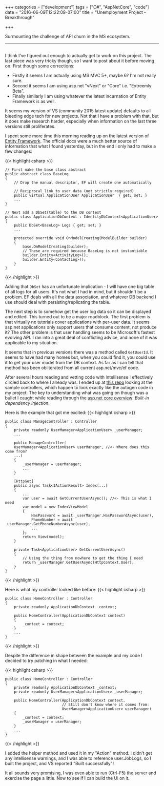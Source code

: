 +++
categories = ["development"]
tags = ["C#", "AspNetCore", "code"]
date = "2016-06-09T12:22:09-07:00"
title = "Unemployment Project - Breakthrough"

+++

Surmounting the challenge of API churn in the MS ecosystem.
<!--more-->
<hr/><br/>
I think I've figured out enough to actually get to work on this project. The
last piece was very tricky though, so I want to post about it before moving
on. First though some corrections:

* Firstly it seems I am actually using MS MVC 5+, maybe 6? I'm not really sure.
* Second it seems I am using asp.net "vNext" or "Core" i.e. "Extreemly Beta".
* Finally similarly I am using whatever the latest incarnation of Entity
  Framework is as well.

It seems my version of VS (community 2015 latest update) defaults to all
bleeding edge tech for new projects. Not that I have a problem with that, but it
does make research harder, especially when information on the last three
versions still proliferates.

I spent some more time this morning reading up on the latest version of
[Entity Framework](https://ef.readthedocs.io/en/latest/modeling/index.html). The
official docs were a much better source of information that what I found
yesterday, but in the end I only had to make a few changes:

{{< highlight csharp >}}

    // First make the base class abstract
    public abstract class BaseLog
    {
        // Drop the manual descriptor, EF will create one automatically

        // Reciprocal link to user data (not strictly required)
        public virtual ApplicationUser ApplicationUser  { get; set; }
        ...
    }

    // Next add a DbSet(table) to the DB context
    public class ApplicationDbContext : IdentityDbContext<ApplicationUser>
    {
        public DbSet<BaseLog> Logs { get; set; }
        ...

        protected override void OnModelCreating(ModelBuilder builder)
        {
            base.OnModelCreating(builder);
            // These are required because BaseLog is not instantiable
            builder.Entity<ActivityLog>();
            builder.Entity<ContactLog>();
        }
    }

{{< /highlight >}}

Adding that `DbSet` has an unfortunate implication - I will have one big table
of all logs for all users. It's not what I had in mind, but it shouldn't be a
problem. EF deals with all the data association, and whatever DB backend I use
should deal with persisting/replicating the table.

The next step is to somehow get the user log data so it can be displayed and
edited. This turned out to be a major roadblock. The first problem is that
virtually no tutorials cover applications with per-user data. It seems asp.net
applications only support users that consume content, not produce it? The other
problem is that user handling seems to be Microsoft's fastest evolving API. I
ran into a great deal of conflicting advice, and none of it was applicable to my
situation. 

It seems that in previous versions there was a method called `GetUserId`. It
seems to have had many homes but, when you could find it, you could use it to
get your user model from the DB context. As far as I can tell that method has
been obliterated from all current asp.net/mvc/ef code.

After several hours reading and vetting code with Intellisense I effectively
circled back to where I already was. I ended up at
[this repo](https://github.com/aspnet/Identity) looking at the sample
controllers, which happen to look exactly like the autogen code in my
project. The key to understanding what was going on though was a bullet I
caught while reading through the
[asp.net core overview](https://docs.asp.net/en/latest/conceptual-overview/aspnet.html):
*Built-in dependency injection*.

Here is the example that got me excited:
{{< highlight csharp >}}

    public class ManageController : Controller
    {
        private readonly UserManager<ApplicationUser> _userManager;
        ...

        public ManageController(
        UserManager<ApplicationUser> userManager, //<- Where does this come from?
        ...)
        {
            _userManager = userManager;
            ...
        }

        [HttpGet]
        public async Task<IActionResult> Index(...)
        {
            ...
            var user = await GetCurrentUserAsync(); //<- This is what I need
            var model = new IndexViewModel
            {
                HasPassword = await _userManager.HasPasswordAsync(user),
                PhoneNumber = await _userManager.GetPhoneNumberAsync(user),
                ...
            };
            return View(model);
        }

        private Task<ApplicationUser> GetCurrentUserAsync()
        {
            // Using the thing from nowhere to get the thing I need
            return _userManager.GetUserAsync(HttpContext.User);
        }
    }

{{< /highlight >}}

Here is what my controller looked like before:
{{< highlight csharp >}}

    public class HomeController : Controller
    {
        private readonly ApplicationDbContext _context;

        public HomeController(ApplicationDbContext context)
        {
            _context = context;
        }
        ...
    }

{{< /highlight >}}

Despite the difference in shape between the example and my code I decided to try
patching in what I needed:

{{< highlight csharp >}}

    public class HomeController : Controller
    {
        private readonly ApplicationDbContext _context;
        private readonly UserManager<ApplicationUser> _userManager;

        public HomeController(ApplicationDbContext context,
                              // Still don't know where it comes from:
                              UserManager<ApplicationUser> userManager)
        {
            _context = context;
            _userManager = userManager;
        }
        ...
    }

{{< /highlight >}}

I added the helper method and used it in my "Action" method. I didn't get any
intellisense warnings, and I was able to reference user.JobLogs, so I built the
project, and VS reported "Built successfully"!

It all sounds very promising, I was even able to run (Ctrl-F5) the server and
exercise the page a little. Now to see if I can build the UI on it.